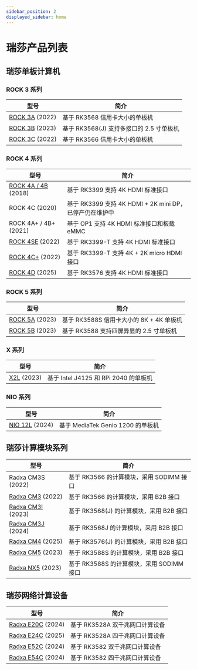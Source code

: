```yaml
---
sidebar_position: 2
displayed_sidebar: home
---
```


# 瑞莎产品列表

## 瑞莎单板计算机

### ROCK 3 系列

| 型号                             | 简介                                     |
| -------------------------------- | ---------------------------------------- |
| [ROCK 3A](/rock3/rock3a/) (2022) | 基于 RK3568 信用卡大小的单板机           |
| [ROCK 3B](/rock3/rock3b/) (2023) | 基于 RK3568(J) 支持多接口的 2.5 寸单板机 |
| [ROCK 3C](/rock3/rock3c/) (2022) | 基于 RK3566 信用卡大小的单板机           |

### ROCK 4 系列

| 型号                                   | 简介                                                    |
| -------------------------------------- | ------------------------------------------------------- |
| [ROCK 4A / 4B](/rock4/rock4ab/) (2018) | 基于 RK3399 支持 4K HDMI 标准接口                       |
| ROCK 4C (2020)                         | 基于 RK3399 支持 4K HDMI + 2K mini DP，已停产仍在维护中 |
| ROCK 4A+ / 4B+ (2021)                  | 基于 OP1 支持 4K HDMI 标准接口和板载 eMMC               |
| [ROCK 4SE](/rock4/rock4se/) (2022)     | 基于 RK3399-T 支持 4K HDMI 标准接口                     |
| [ROCK 4C+](/rock4/rock4c+/) (2022)     | 基于 RK3399-T 支持 4K + 2K micro HDMI 接口              |
| [ROCK 4D](/rock4/rock4d/) (2025)       | 基于 RK3576 支持 4K HDMI 标准接口                       |

### ROCK 5 系列

| 型号                             | 简介                                     |
| -------------------------------- | ---------------------------------------- |
| [ROCK 5A](/rock5/rock5a/) (2023) | 基于 RK3588S 信用卡大小的 8K + 4K 单板机 |
| [ROCK 5B](/rock5/rock5b/) (2023) | 基于 RK3588 支持四屏异显的 2.5 寸单板机  |

### X 系列

| 型号                 | 简介                                  |
| -------------------- | ------------------------------------- |
| [X2L](/x/x2l) (2023) | 基于 Intel J4125 和 RPi 2040 的单板机 |

### NIO 系列

| 型号                       | 简介                              |
| -------------------------- | --------------------------------- |
| [NIO 12L](/nio/12l) (2024) | 基于 MediaTek Genio 1200 的单板机 |

## 瑞莎计算模块系列

| 型号                                       | 简介                                      |
| ------------------------------------------ | ----------------------------------------- |
| Radxa CM3S (2022)                          | 基于 RK3566 的计算模块，采用 SODIMM 接口  |
| [Radxa CM3](/compute-module/cm3/) (2022)   | 基于 RK3566 的计算模块，采用 B2B 接口     |
| [Radxa CM3I](/compute-module/cm3i/) (2023) | 基于 RK3568(J) 的计算模块，采用 B2B 接口  |
| [Radxa CM3J](/compute-module/cm3j/) (2024) | 基于 RK3568J 的计算模块，采用 B2B 接口    |
| [Radxa CM4](/compute-module/cm4/) (2025)   | 基于 RK3576(J) 的计算模块，采用 B2B 接口  |
| [Radxa CM5](/compute-module/cm5/) (2023)   | 基于 RK3588S 的计算模块，采用 B2B 接口    |
| [Radxa NX5](/compute-module/nx5/) (2023)   | 基于 RK3588S 的计算模块，采用 SODIMM 接口 |

## 瑞莎网络计算设备

| 型号                          | 简介                            |
| ----------------------------- | ------------------------------- |
| [Radxa E20C](/e/e20c/) (2024) | 基于 RK3528A 双千兆网口计算设备 |
| [Radxa E24C](/e/e24c/) (2025) | 基于 RK3528A 四千兆网口计算设备 |
| [Radxa E52C](/e/e52c/) (2024) | 基于 RK3582 双千兆网口计算设备  |
| [Radxa E54C](/e/e54c/) (2024) | 基于 RK3582 四千兆网口计算设备  |

